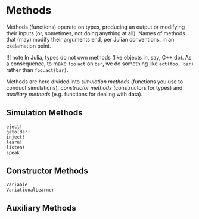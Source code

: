 # Methods

Methods (functions) operate on types, producing an output or modifying their inputs (or, sometimes, not doing anything at all). Names of methods that (may) modify their arguments end, per Julian conventions, in an exclamation point.

!!! note
    In Julia, types do not own methods (like objects in, say, C++ do). As a consequence, to make `foo` `act` on `bar`, we do something like `act(foo, bar)` rather than `foo.act(bar)`.

Methods are here divided into *simulation methods* (functions you use to conduct simulations), *constructor methods* (constructors for types) and *auxiliary methods* (e.g. functions for dealing with data).


## Simulation Methods

```@docs
eject!
getolder!
inject!
learn!
listen!
speak
```


## Constructor Methods

```@docs
Variable
VariationalLearner
```


## Auxiliary Methods
